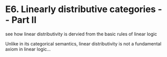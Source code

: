 # E6. Linearly distributive categories -- Part II

see how linear distributivity is dervied from the basic rules of linear logic

Unlike in its categorical semantics, linear distributivity is not a fundamental axiom in linear logic...